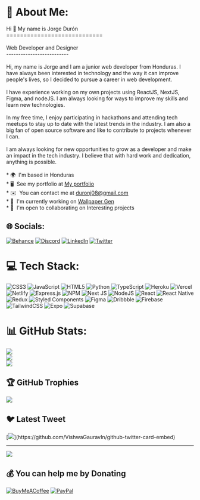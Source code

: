 # 💫 About Me:
Hi 👋 My name is Jorge Durón<br>============================<br><br>Web Developer and Designer<br>--------------------------<br><br>Hi, my name is Jorge and I am a junior web developer from Honduras. I have always been interested in technology and the way it can improve people's lives, so I decided to pursue a career in web development.<br><br>I have experience working on my own projects using ReactJS, NextJS, Figma, and nodeJS. I am always looking for ways to improve my skills and learn new technologies.<br><br>In my free time, I enjoy participating in hackathons and attending tech meetups to stay up to date with the latest trends in the industry. I am also a big fan of open source software and like to contribute to projects whenever I can.<br><br>I am always looking for new opportunities to grow as a developer and make an impact in the tech industry. I believe that with hard work and dedication, anything is possible.<br><br>* 🌍  I'm based in Honduras<br>* 🖥️  See my portfolio at [My portfolio](https://jorge-duron.netlify.app/)<br>* ✉️  You can contact me at [duronj08@gmail.com](mailto:duronj08@gmail.com)<br>* 🚀  I'm currently working on [Wallpaper Gen](http://wallpaper-pro.netlify.app/)<br>* 🤝  I'm open to collaborating on Interesting projects


## 🌐 Socials:
[![Behance](https://img.shields.io/badge/Behance-1769ff?logo=behance&logoColor=white)](https://behance.net/jorgeduron_d) [![Discord](https://img.shields.io/badge/Discord-%237289DA.svg?logo=discord&logoColor=white)](https://discord.gg/Yako#2596) [![LinkedIn](https://img.shields.io/badge/LinkedIn-%230077B5.svg?logo=linkedin&logoColor=white)](https://linkedin.com/in/jorge-durón-850a461bb) [![Twitter](https://img.shields.io/badge/Twitter-%231DA1F2.svg?logo=Twitter&logoColor=white)](https://twitter.com/jdd2_) 

# 💻 Tech Stack:
![CSS3](https://img.shields.io/badge/css3-%231572B6.svg?style=for-the-badge&logo=css3&logoColor=white) ![JavaScript](https://img.shields.io/badge/javascript-%23323330.svg?style=for-the-badge&logo=javascript&logoColor=%23F7DF1E) ![HTML5](https://img.shields.io/badge/html5-%23E34F26.svg?style=for-the-badge&logo=html5&logoColor=white) ![Python](https://img.shields.io/badge/python-3670A0?style=for-the-badge&logo=python&logoColor=ffdd54) ![TypeScript](https://img.shields.io/badge/typescript-%23007ACC.svg?style=for-the-badge&logo=typescript&logoColor=white) ![Heroku](https://img.shields.io/badge/heroku-%23430098.svg?style=for-the-badge&logo=heroku&logoColor=white) ![Vercel](https://img.shields.io/badge/vercel-%23000000.svg?style=for-the-badge&logo=vercel&logoColor=white) ![Netlify](https://img.shields.io/badge/netlify-%23000000.svg?style=for-the-badge&logo=netlify&logoColor=#00C7B7) ![Express.js](https://img.shields.io/badge/express.js-%23404d59.svg?style=for-the-badge&logo=express&logoColor=%2361DAFB) ![NPM](https://img.shields.io/badge/NPM-%23000000.svg?style=for-the-badge&logo=npm&logoColor=white) ![Next JS](https://img.shields.io/badge/Next-black?style=for-the-badge&logo=next.js&logoColor=white) ![NodeJS](https://img.shields.io/badge/node.js-6DA55F?style=for-the-badge&logo=node.js&logoColor=white) ![React](https://img.shields.io/badge/react-%2320232a.svg?style=for-the-badge&logo=react&logoColor=%2361DAFB) ![React Native](https://img.shields.io/badge/react_native-%2320232a.svg?style=for-the-badge&logo=react&logoColor=%2361DAFB) ![Redux](https://img.shields.io/badge/redux-%23593d88.svg?style=for-the-badge&logo=redux&logoColor=white) ![Styled Components](https://img.shields.io/badge/styled--components-DB7093?style=for-the-badge&logo=styled-components&logoColor=white) 	![Figma](https://img.shields.io/badge/figma-%23F24E1E.svg?style=for-the-badge&logo=figma&logoColor=white) ![Dribbble](https://img.shields.io/badge/Dribbble-EA4C89?style=for-the-badge&logo=dribbble&logoColor=white) ![Firebase](https://img.shields.io/badge/firebase-%23039BE5.svg?style=for-the-badge&logo=firebase) ![TailwindCSS](https://img.shields.io/badge/tailwindcss-%2338B2AC.svg?style=for-the-badge&logo=tailwind-css&logoColor=white) ![Expo](https://img.shields.io/badge/expo-1C1E24?style=for-the-badge&logo=expo&logoColor=#D04A37) 	![Supabase](https://img.shields.io/badge/Supabase-3ECF8E?style=for-the-badge&logo=supabase&logoColor=white)
# 📊 GitHub Stats:
![](https://github-readme-stats.vercel.app/api?username=koikiss-dev&theme=dark&hide_border=false&include_all_commits=true&count_private=true)<br/>
![](https://github-readme-streak-stats.herokuapp.com/?user=koikiss-dev&theme=dark&hide_border=false)<br/>
![](https://github-readme-stats.vercel.app/api/top-langs/?username=koikiss-dev&theme=dark&hide_border=false&include_all_commits=true&count_private=true&layout=compact)

## 🏆 GitHub Trophies
![](https://github-profile-trophy.vercel.app/?username=koikiss-dev&theme=radical&no-frame=false&no-bg=true&margin-w=4)

## 🐦 Latest Tweet
[![](https://gtce.itsvg.in/api?username=jdd2_)](https://github.com/VishwaGauravIn/github-twitter-card-embed)

---
[![](https://visitcount.itsvg.in/api?id=koikiss-dev&icon=5&color=0)](https://visitcount.itsvg.in)

  ## 💰 You can help me by Donating
  [![BuyMeACoffee](https://img.shields.io/badge/Buy%20Me%20a%20Coffee-ffdd00?style=for-the-badge&logo=buy-me-a-coffee&logoColor=black)](https://buymeacoffee.com/duronj08) [![PayPal](https://img.shields.io/badge/PayPal-00457C?style=for-the-badge&logo=paypal&logoColor=white)](https://paypal.me/jorgejto) 

  
<!-- Proudly created with GPRM ( https://gprm.itsvg.in ) -->
